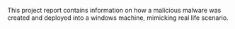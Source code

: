 This project report contains information on how a malicious malware was created and deployed into a windows machine, mimicking real life scenario.
